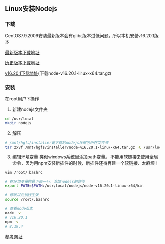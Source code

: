 
## Linux安装Nodejs
### 下载
CentOS7.9.2009安装最新版本会有glibc版本过低问题，所以本机安装v16.20.1版本

[最新版本下载地址](https://nodejs.org/zh-cn/download)

[历史版本下载地址](https://nodejs.org/zh-cn/download/releases)

[v16.20.1下载地址](https://nodejs.org/download/release/v16.20.1/)(下载node-v16.20.1-linux-x64.tar.gz)

### 安装
在root用户下操作
1. 新建nodejs文件夹
```bash
cd /usr/local
mkdir nodejs
```

2. 解压
```bash
# /mnt/hgfs/installer是下载的nodejs压缩包所在文件夹
tar zxvf /mnt/hgfs/installer/node-v16.20.1-linux-x64.tar.gz -C /usr/local/nodejs
```

3. 编辑环境变量
类似windows系统里添加path变量。
不能用软链接来使用全局命令，因为用npm安装新插件的时候，新插件还得再建一个软链接，太麻烦！
```bash
vim /root/.bashrc

# 在环境变量的最下面一行，添加nodejs的路径
export PATH=$PATH:/usr/local/nodejs/node-v16.20.1-linux-x64/bin

# 修改以后执行生效
source /root/.bashrc

# 查看node版本
node -v
# v16.20.1
npm -v
# 8.19.4
```

[参考网址](https://www.bilibili.com/video/BV1yp4y197o7/)